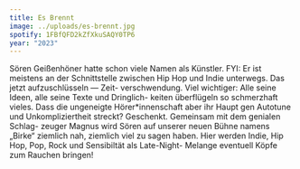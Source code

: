 ```yaml
---
title: Es Brennt
image: ../uploads/es-brennt.jpg
spotify: 1FBfQFD2kZfXkuSAQY0TP6
year: "2023"
---
```

Sören Geißenhöner hatte schon viele Namen als Künstler. FYI: Er ist meistens an der Schnittstelle zwischen Hip Hop und Indie unterwegs. Das jetzt aufzuschlüsseln — Zeit- verschwendung. Viel wichtiger: Alle seine Ideen, alle seine Texte und Dringlich- keiten überflügeln so schmerzhaft vieles. Dass die ungeneigte Hörer*innenschaft aber ihr Haupt gen Autotune und Unkompliziertheit streckt? Geschenkt. Gemeinsam mit dem genialen Schlag- zeuger Magnus wird Sören auf unserer neuen Bühne namens „Birke“ ziemlich nah, ziemlich viel zu sagen haben. Hier werden Indie, Hip Hop, Pop, Rock und Sensibiltät als Late-Night- Melange eventuell Köpfe zum Rauchen bringen!